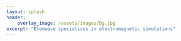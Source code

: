 ```yaml
---
layout: splash
header:
    overlay_image: /assets/images/bg.jpg
excerpt: "Elemwave specialises in electromagnetic simulations"
---
```

